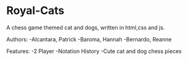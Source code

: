 # Royal-Cats
A chess game themed cat and dogs, written in html,css and js.

Authors:
    -Alcantara, Patrick
    -Baroma, Hannah
    -Bernardo, Reanne

Features:
    -2 Player
    -Notation History
    -Cute cat and dog chess pieces